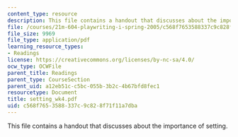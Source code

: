 ```yaml
---
content_type: resource
description: This file contains a handout that discusses about the importance of setting.
file: /courses/21m-604-playwriting-i-spring-2005/c568f7653588337c9c828f71f11a7dba_setting_wk4.pdf
file_size: 9969
file_type: application/pdf
learning_resource_types:
- Readings
license: https://creativecommons.org/licenses/by-nc-sa/4.0/
ocw_type: OCWFile
parent_title: Readings
parent_type: CourseSection
parent_uid: a12eb51c-c5bc-055b-3b2c-4b67bfd8fec1
resourcetype: Document
title: setting_wk4.pdf
uid: c568f765-3588-337c-9c82-8f71f11a7dba
---
```

This file contains a handout that discusses about the importance of setting.